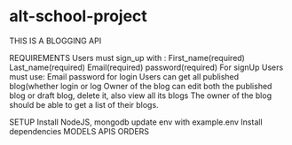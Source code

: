 # alt-school-project
THIS IS A BLOGGING API

REQUIREMENTS
Users must sign_up with :
 First_name(required)
Last_name(required)
Email(required)
password(required)
     For signUp
 Users must use:
 Email 
 password for login
 Users can get all published blog(whether login or log Owner of the blog can edit both the published blog or draft blog, delete it, also view all its blogs
The owner of the blog should be able to get a list of their blogs.

 SETUP
Install NodeJS, mongodb
update env with example.env
Install dependencies
MODELS
APIS
ORDERS
